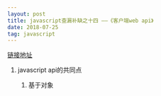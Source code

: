 ```yaml
---
layout: post
title: javascript查漏补缺之十四 ——《客户端web api》
date: 2018-07-25
tag: javascript
---
```


[链接地址](https://developer.mozilla.org/zh-CN/docs/Learn/JavaScript/Client-side_web_APIs)

1. javascript api的共同点

    1. 基于对象

        